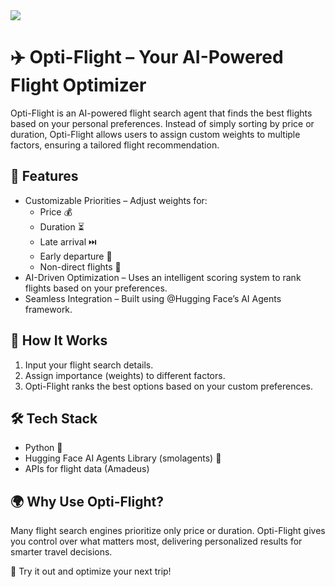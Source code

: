 <img src="https://github.com/Ahmed-Sameh-MM/Opti-Flight/images/logo.png">

# ✈️ Opti-Flight – Your AI-Powered Flight Optimizer
Opti-Flight is an AI-powered flight search agent that finds the best flights based on your personal preferences. Instead of simply sorting by price or duration, Opti-Flight allows users to assign custom weights to multiple factors, ensuring a tailored flight recommendation.
  
## 🚀 Features
- Customizable Priorities – Adjust weights for:
	- Price 💰
	- Duration ⏳
	- Late arrival ⏭️
	- Early departure 🌅
	- Non-direct flights 🔄
- AI-Driven Optimization – Uses an intelligent scoring system to rank flights based on your preferences.
- Seamless Integration – Built using @Hugging Face’s AI Agents framework.

## 🎯 How It Works
1. Input your flight search details.
2. Assign importance (weights) to different factors.
3. Opti-Flight ranks the best options based on your custom preferences.

## 🛠️ Tech Stack
- Python 🐍
- Hugging Face AI Agents Library (smolagents) 🤖
- APIs for flight data (Amadeus)

## 🌍 Why Use Opti-Flight?
Many flight search engines prioritize only price or duration. Opti-Flight gives you control over what matters most, delivering personalized results for smarter travel decisions.
  
🚀 Try it out and optimize your next trip!
